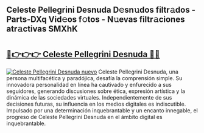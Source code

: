 ## Celeste Pellegrini Desnuda D𝚎sn𝚞dos filtr𝚊dos - Parts-DXq Vid𝚎os f𝚘tos - N𝚞evas filtr𝚊ciones atr𝚊ctivas SMXhK

# <h2><a href="http://mb8qz2.tromn.icu/?c=Celeste+Pellegrini+Desnuda">🔗👉👉👉 Celeste Pellegrini Desnuda 🔗🔗</a></h2>

[![Celeste Pellegrini Desnuda nuevo](https://i.imgur.com/pEAQMta.gif)](http://mb8qz2.tromn.icu/?c=Celeste+Pellegrini+Desnuda)
Celeste Pellegrini Desnuda, una persona multifacética y paradójica, desafía la comprensión simple. Su innovadora personalidad en línea ha cautivado y enfurecido a sus seguidores, generando discusiones sobre ética, expresión artística y la dinámica de las sociedades virtuales. Independientemente de sus decisiones futuras, su influencia en los medios digitales es indiscutible. Impulsado por una determinación inquebrantable y un encanto innegable, el progreso de Celeste Pellegrini Desnuda en el ámbito digital es inquebrantable.

